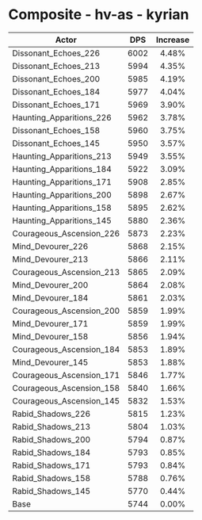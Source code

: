 # Composite - hv-as - kyrian
| Actor | DPS | Increase |
|---|:---:|:---:|
|Dissonant_Echoes_226|6002|4.48%|
|Dissonant_Echoes_213|5994|4.35%|
|Dissonant_Echoes_200|5985|4.19%|
|Dissonant_Echoes_184|5977|4.04%|
|Dissonant_Echoes_171|5969|3.90%|
|Haunting_Apparitions_226|5962|3.78%|
|Dissonant_Echoes_158|5960|3.75%|
|Dissonant_Echoes_145|5950|3.57%|
|Haunting_Apparitions_213|5949|3.55%|
|Haunting_Apparitions_184|5922|3.09%|
|Haunting_Apparitions_171|5908|2.85%|
|Haunting_Apparitions_200|5898|2.67%|
|Haunting_Apparitions_158|5895|2.62%|
|Haunting_Apparitions_145|5880|2.36%|
|Courageous_Ascension_226|5873|2.23%|
|Mind_Devourer_226|5868|2.15%|
|Mind_Devourer_213|5866|2.11%|
|Courageous_Ascension_213|5865|2.09%|
|Mind_Devourer_200|5864|2.08%|
|Mind_Devourer_184|5861|2.03%|
|Courageous_Ascension_200|5859|1.99%|
|Mind_Devourer_171|5859|1.99%|
|Mind_Devourer_158|5856|1.94%|
|Courageous_Ascension_184|5853|1.89%|
|Mind_Devourer_145|5853|1.88%|
|Courageous_Ascension_171|5846|1.77%|
|Courageous_Ascension_158|5840|1.66%|
|Courageous_Ascension_145|5832|1.53%|
|Rabid_Shadows_226|5815|1.23%|
|Rabid_Shadows_213|5804|1.03%|
|Rabid_Shadows_200|5794|0.87%|
|Rabid_Shadows_184|5793|0.85%|
|Rabid_Shadows_171|5793|0.84%|
|Rabid_Shadows_158|5788|0.76%|
|Rabid_Shadows_145|5770|0.44%|
|Base|5744|0.00%|
